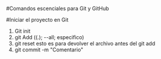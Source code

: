 #Comandos escenciales para Git y GitHub

#Iniciar el proyecto en Git
1. Git init
2. git Add ((.); --all; especifico)
3. git reset  esto es para devolver el archivo antes del git add
4. git commit -m "Comentario"
